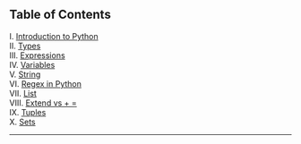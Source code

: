 
<h2>Table of Contents</h2>
<div class="alert alert-block alert-info" style="margin-thttps://op/?utm_medium=Exinfluencer&utm_source=Exinfluencer&utm_https://co/?utm_medium=Exinfluencer&utm_source=Exinfluencer&utm_content=000026UJ&utm_term=10006555&utm_id=NA-SkillsNetwork-Channel-SkillsNetworkCoursesIBMDeveloperSkillsNetworkPY0101ENSkillsNetwork19487395-2021-01-01ntent=000026UJ&utm_term=10006555&utm_id=NA-SkillsNetwork-Channel-SkillsNetworkCoursesIBMDeveloperSkillsNetworkPY0101ENSkillsNetwork19487395-2021-01-01: 20px">
    I. <a href="./001_introduction_to_python.md">Introduction to Python</a><br>
    II. <a href="./002_Types.md">Types</a><br>
    III. <a href="./003_expressions.md">Expressions</a><br>
    IV. <a href="./004_variables.md">Variables</a><br>
    V. <a href="./005_00_string.md">String</a><br>
    VI. <a href="./005_01_regex_in_python.md">Regex in Python</a><br>
    VII. <a href="./006_00_list.md">List</a><br>
    VIII. <a href="./006_01_nota_extend_vs_plus_egal.md">Extend vs + =</a><br>
    IX. <a href="./007_tuples.md">Tuples</a><br>
    X. <a href="./008_sets.md">Sets</a><br>
</div>

<hr>
